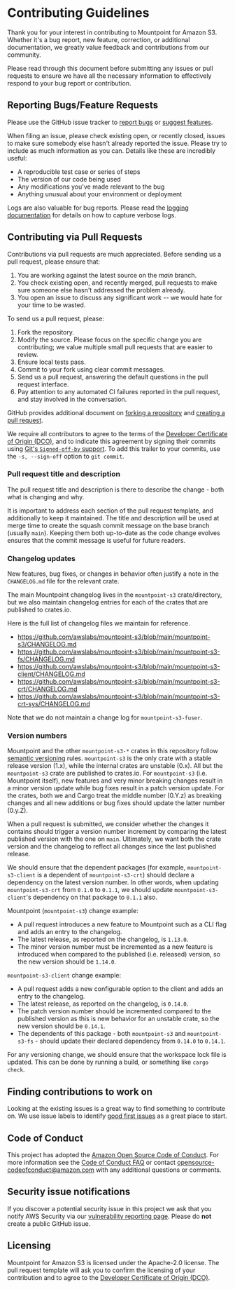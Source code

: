 # Contributing Guidelines

Thank you for your interest in contributing to Mountpoint for Amazon S3. Whether it's a bug report, new feature, correction, or additional documentation, we greatly value feedback and contributions from our community.

Please read through this document before submitting any issues or pull requests to ensure we have all the necessary
information to effectively respond to your bug report or contribution.

## Reporting Bugs/Feature Requests

Please use the GitHub issue tracker to [report bugs](https://github.com/awslabs/mountpoint-s3/issues/new?assignees=&labels=bug&template=bug-report.yml) or [suggest features](https://github.com/awslabs/mountpoint-s3/issues/new?assignees=&labels=enhancement&template=feature-request.yml).

When filing an issue, please check existing open, or recently closed, issues to make sure somebody else hasn't already
reported the issue. Please try to include as much information as you can. Details like these are incredibly useful:

* A reproducible test case or series of steps
* The version of our code being used
* Any modifications you've made relevant to the bug
* Anything unusual about your environment or deployment

Logs are also valuable for bug reports. Please read the [logging documentation](LOGGING.md) for details on how to capture verbose logs.

## Contributing via Pull Requests

Contributions via pull requests are much appreciated. Before sending us a pull request, please ensure that:

1. You are working against the latest source on the *main* branch.
2. You check existing open, and recently merged, pull requests to make sure someone else hasn't addressed the problem already.
3. You open an issue to discuss any significant work -- we would hate for your time to be wasted.

To send us a pull request, please:

1. Fork the repository.
2. Modify the source. Please focus on the specific change you are contributing; we value multiple small pull requests that are easier to review.
3. Ensure local tests pass.
4. Commit to your fork using clear commit messages.
5. Send us a pull request, answering the default questions in the pull request interface.
6. Pay attention to any automated CI failures reported in the pull request, and stay involved in the conversation.

GitHub provides additional document on [forking a repository](https://help.github.com/articles/fork-a-repo/) and
[creating a pull request](https://help.github.com/articles/creating-a-pull-request/).

We require all contributors to agree to the terms of the [Developer Certificate of Origin (DCO)](https://developercertificate.org/),
and to indicate this agreement by signing their commits using [Git's `Signed-off-by` support](https://git-scm.com/docs/git-commit#Documentation/git-commit.txt---signoff).
To add this trailer to your commits, use the `-s, --sign-off` option to `git commit`.

### Pull request title and description

The pull request title and description is there to describe the change - both what is changing and why.

It is important to address each section of the pull request template, and additionally to keep it maintained.
The title and description will be used at merge time to create the squash commit message on the base branch (usually `main`).
Keeping them both up-to-date as the code change evolves ensures that the commit message is useful for future readers.

### Changelog updates

New features, bug fixes, or changes in behavior often justify a note in the `CHANGELOG.md` file for the relevant crate.

The main Mountpoint changelog lives in the `mountpoint-s3` crate/directory, but we also maintain changelog entries for each of the crates that are published to crates.io.

Here is the full list of changelog files we maintain for reference.

- https://github.com/awslabs/mountpoint-s3/blob/main/mountpoint-s3/CHANGELOG.md
- https://github.com/awslabs/mountpoint-s3/blob/main/mountpoint-s3-fs/CHANGELOG.md
- https://github.com/awslabs/mountpoint-s3/blob/main/mountpoint-s3-client/CHANGELOG.md
- https://github.com/awslabs/mountpoint-s3/blob/main/mountpoint-s3-crt/CHANGELOG.md
- https://github.com/awslabs/mountpoint-s3/blob/main/mountpoint-s3-crt-sys/CHANGELOG.md

Note that we do not maintain a change log for `mountpoint-s3-fuser`.

### Version numbers

Mountpoint and the other `mountpoint-s3-*` crates in this repository follow [semantic versioning](https://semver.org/) rules.
`mountpoint-s3` is the only crate with a stable release version (1.x), while the internal crates are unstable (0.x).
All but the `mountpoint-s3` crate are published to crates.io.
For `mountpoint-s3` (i.e. Mountpoint itself), new features and very minor breaking changes result in a minor version update while bug fixes result in a patch version update.
For the crates, both we and Cargo treat the middle number (0.Y.z) as breaking changes and all new additions or bug fixes should update the latter number (0.y.Z).

When a pull request is submitted, we consider whether the changes it contains should trigger a version number increment
by comparing the latest published version with the one on `main`.
Ultimately, we want both the crate version and the changelog to reflect all changes since the last published release.

We should ensure that the dependent packages (for example, `mountpoint-s3-client` is a dependent of `mountpoint-s3-crt`)
should declare a dependency on the latest version number.
In other words, when updating `mountpoint-s3-crt` from `0.1.0` to `0.1.1`,
we should update `mountpoint-s3-client`'s dependency on that package to `0.1.1` also.

Mountpoint (`mountpoint-s3`) change example:

* A pull request introduces a new feature to Mountpoint such as a CLI flag and adds an entry to the changelog.
* The latest release, as reported on the changelog, is `1.13.0`.
* The minor version number must be incremented as a new feature is introduced when compared to the published (i.e. released) version,
  so the new version should be `1.14.0`.

`mountpoint-s3-client` change example:

* A pull request adds a new configurable option to the client and adds an entry to the changelog.
* The latest release, as reported on the changelog, is `0.14.0`.
* The patch version number should be incremented compared to the published version as this is new behavior for an unstable crate,
  so the new version should be `0.14.1`.
* The dependents of this package - both `mountpoint-s3` and `mountpoint-s3-fs` - should update their declared dependency
  from `0.14.0` to `0.14.1`.

For any versioning change, we should ensure that the workspace lock file is updated.
This can be done by running a build, or something like `cargo check`.

## Finding contributions to work on

Looking at the existing issues is a great way to find something to contribute on. We use issue labels to identify [good first issues](https://github.com/awslabs/mountpoint-s3/issues?q=is%3Aissue+is%3Aopen+label%3A%22good+first+issue%22) as a great place to start.

## Code of Conduct
This project has adopted the [Amazon Open Source Code of Conduct](https://aws.github.io/code-of-conduct).
For more information see the [Code of Conduct FAQ](https://aws.github.io/code-of-conduct-faq) or contact
opensource-codeofconduct@amazon.com with any additional questions or comments.

## Security issue notifications
If you discover a potential security issue in this project we ask that you notify AWS Security via our [vulnerability reporting page](http://aws.amazon.com/security/vulnerability-reporting/). Please do **not** create a public GitHub issue.

## Licensing

Mountpoint for Amazon S3 is licensed under the Apache-2.0 license. The pull request template will ask you to confirm the licensing of your contribution and to agree to the [Developer Certificate of Origin (DCO)](https://developercertificate.org/).
